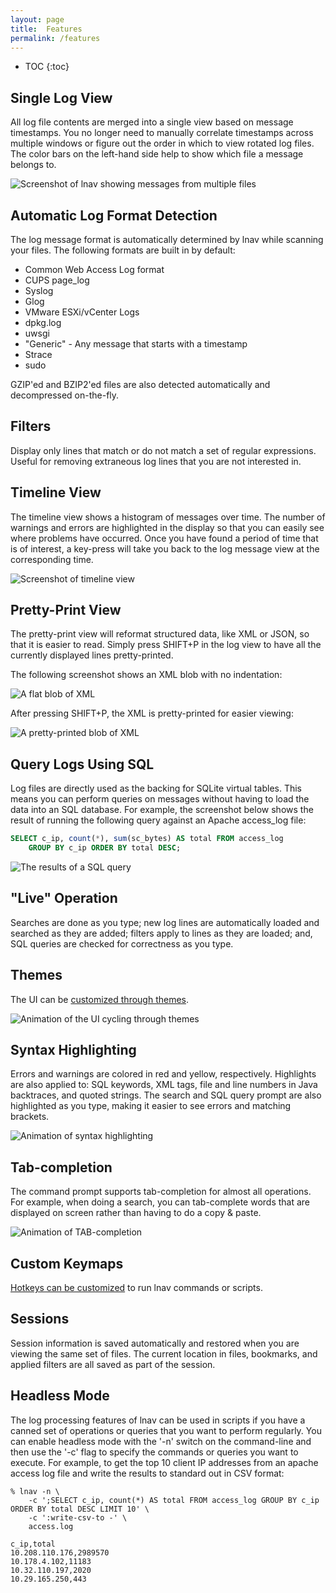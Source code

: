 ```yaml
---
layout: page
title:  Features
permalink: /features
---
```


* TOC
{:toc}

## Single Log View

All log file contents are merged into a single view based on message timestamps.
You no longer need to manually correlate timestamps across multiple windows or
figure out the order in which to view rotated log files. The color bars on the
left-hand side help to show which file a message belongs to.

![Screenshot of lnav showing messages from multiple files](/assets/images/lnav-multi-file2.png)

## Automatic Log Format Detection

The log message format is automatically determined by lnav while scanning your
files.   The following formats are built in by default:

* Common Web Access Log format
* CUPS page_log
* Syslog
* Glog
* VMware ESXi/vCenter Logs
* dpkg.log
* uwsgi
* "Generic" - Any message that starts with a timestamp
* Strace
* sudo

GZIP'ed and BZIP2'ed files are also detected automatically and decompressed on-the-fly.

## Filters

Display only lines that match or do not match a set of regular expressions.
Useful for removing extraneous log lines that you are not interested in.

## Timeline View

The timeline view shows a histogram of messages over time. The number of
warnings and errors are highlighted in the display so that you can easily see
where problems have occurred. Once you have found a period of time that is of
interest, a key-press will take you back to the log message view at the
corresponding time.

![Screenshot of timeline view](/assets/images/lnav-hist.png)

## Pretty-Print View

The pretty-print view will reformat structured data, like XML or JSON, so that
it is easier to read.  Simply press SHIFT+P in the log view to have all the
currently displayed lines pretty-printed.

The following screenshot shows an XML blob with no indentation:

![A flat blob of XML](/assets/images/lnav-before-pretty.png)

After pressing SHIFT+P, the XML is pretty-printed for easier viewing:

![A pretty-printed blob of XML](/assets/images/lnav-before-pretty.png)

## Query Logs Using SQL

Log files are directly used as the backing for SQLite virtual tables.  This
means you can perform queries on messages without having to load the data into
an SQL database.  For example, the screenshot below shows the result of
running the following query against an Apache access_log file:

```sql
SELECT c_ip, count(*), sum(sc_bytes) AS total FROM access_log
    GROUP BY c_ip ORDER BY total DESC;
```

![The results of a SQL query](/assets/images/lnav-query.png)

## "Live" Operation

Searches are done as you type; new log lines are automatically loaded and
searched as they are added; filters apply to lines as they are loaded; and, SQL
queries are checked for correctness as you type.

## Themes

The UI can be [customized through themes](https://lnav.readthedocs.io/en/latest/config.html#theme-definitions).

![Animation of the UI cycling through themes](/assets/images/lnav-theme-cycle.gif)

## Syntax Highlighting

Errors and warnings are colored in red and yellow, respectively. Highlights are
also applied to: SQL keywords, XML tags, file and line numbers in Java
backtraces, and quoted strings. The search and SQL query prompt are also
highlighted as you type, making it easier to see errors and matching brackets.

![Animation of syntax highlighting](/assets/images/lnav-syntax-highlight.gif)

## Tab-completion

The command prompt supports tab-completion for almost all operations. For
example, when doing a search, you can tab-complete words that are displayed on
screen rather than having to do a copy & paste.

![Animation of TAB-completion](/assets/images/lnav-tab-complete.gif)

## Custom Keymaps

[Hotkeys can be customized](https://lnav.readthedocs.io/en/latest/config.html#keymap-definitions)
to run lnav commands or scripts.

## Sessions

Session information is saved automatically and restored when you are viewing the
same set of files. The current location in files, bookmarks, and applied filters
are all saved as part of the session.

## Headless Mode

The log processing features of lnav can be used in scripts if you have a canned
set of operations or queries that you want to perform regularly. You can enable
headless mode with the '-n' switch on the command-line and then use the '-c'
flag to specify the commands or queries you want to execute. For example, to get
the top 10 client IP addresses from an apache access log file and write the
results to standard out in CSV format:

```shell
% lnav -n \
    -c ';SELECT c_ip, count(*) AS total FROM access_log GROUP BY c_ip ORDER BY total DESC LIMIT 10' \
    -c ':write-csv-to -' \
    access.log

c_ip,total
10.208.110.176,2989570
10.178.4.102,11183
10.32.110.197,2020
10.29.165.250,443
```
